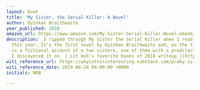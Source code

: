 ```yaml
---
layout: book
title: 'My Sister, the Serial Killer: A Novel'
author: Oyinkan Braithwaite
year_published: 2018
amazon_url: https://www.amazon.com/My-Sister-Serial-Killer-Novel-ebook/dp/B079WNMQ4V/ref=as_li_ss_tl?crid=G9T8PTBNJQC1&keywords=my+sister+the+serial+killer&qid=1575325143&s=books&sprefix=my+sister+the+,stripbooks,124&sr=1-1&linkCode=ll1&tag=noahbrierdotc-20&linkId=9e9e4f4d4e2ff984dafccb733b8e19fd
description: _I ripped through My Sister the Serial Killer when I read it earlier
  this year. It’s the first novel by Oyinkan Braithwaite and, as the title suggests,
  is a fictional account of a two sisters, one of them with a predilection for murder.
  I discovered it on_ [_Lit Hub’s favorite books of 2018 writeup_](https://lithub.com/lit-hubs-favorite-books-of-2018/)_._
witi_reference_url: https://whyisthisinteresting.substack.com/p/why-is-this-interesting-wednesday-e0a
witi_reference_date: 2019-04-24 04:00:00 +0000
initials: NRB

---
```

